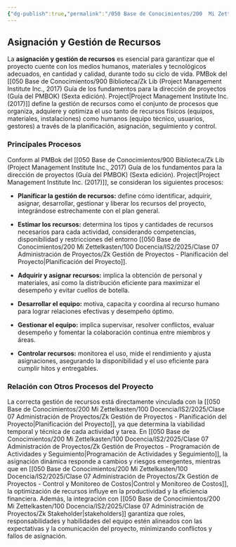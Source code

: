 ```yaml
---
{"dg-publish":true,"permalink":"/050 Base de Conocimientos/200  Mi Zettelkasten/100 Docencia/IS2/2025/Clase 07 Administración de Proyectos/Zk Gestión de Proyectos - Asignación y Gestión de Recursos/","tags":["#definir"]}
---
```


## Asignación y Gestión de Recursos

La **asignación y gestión de recursos** es esencial para garantizar que el proyecto cuente con los medios humanos, materiales y tecnológicos adecuados, en cantidad y calidad, durante todo su ciclo de vida. PMBok del [[050 Base de Conocimientos/900 Biblioteca/Zk Lib (Project Management Institute Inc., 2017) Guía de los fundamentos para la dirección de proyectos (Guía del PMBOK) (Sexta edición). Project\|Project Management Institute Inc. (2017)]] define la gestión de recursos como el conjunto de procesos que organiza, adquiere y optimiza el uso tanto de recursos físicos (equipos, materiales, instalaciones) como humanos (equipo técnico, usuarios, gestores) a través de la planificación, asignación, seguimiento y control.

### Principales Procesos

Conform al PMBok del [[050 Base de Conocimientos/900 Biblioteca/Zk Lib (Project Management Institute Inc., 2017) Guía de los fundamentos para la dirección de proyectos (Guía del PMBOK) (Sexta edición). Project\|Project Management Institute Inc. (2017)]], se consideran los siguientes procesos:

- **Planificar la gestión de recursos:** define cómo identificar, adquirir, asignar, desarrollar, gestionar y liberar los recursos del proyecto, integrándose estrechamente con el plan general.

- **Estimar los recursos:** determina los tipos y cantidades de recursos necesarios para cada actividad, considerando competencias, disponibilidad y restricciones del entorno [[050 Base de Conocimientos/200  Mi Zettelkasten/100 Docencia/IS2/2025/Clase 07 Administración de Proyectos/Zk Gestión de Proyectos - Planificación del Proyecto\|Planificación del Proyecto]].

- **Adquirir y asignar recursos:** implica la obtención de personal y materiales, así como la distribución eficiente para maximizar el desempeño y evitar cuellos de botella.

- **Desarrollar el equipo:** motiva, capacita y coordina al recurso humano para lograr relaciones efectivas y desempeño óptimo.

- **Gestionar el equipo:** implica supervisar, resolver conflictos, evaluar desempeño y fomentar la colaboración continua entre miembros y áreas.

- **Controlar recursos:** monitorea el uso, mide el rendimiento y ajusta asignaciones, asegurando la disponibilidad y el uso eficiente para cumplir hitos y entregables.

### Relación con Otros Procesos del Proyecto

La correcta gestión de recursos está directamente vinculada con la [[050 Base de Conocimientos/200  Mi Zettelkasten/100 Docencia/IS2/2025/Clase 07 Administración de Proyectos/Zk Gestión de Proyectos - Planificación del Proyecto\|Planificación del Proyecto]], ya que determina la viabilidad temporal y técnica de cada actividad y tarea. En [[050 Base de Conocimientos/200  Mi Zettelkasten/100 Docencia/IS2/2025/Clase 07 Administración de Proyectos/Zk Gestión de Proyectos - Programación de Actividades y Seguimiento\|Programación de Actividades y Seguimiento]], la asignación dinámica responde a cambios y riesgos emergentes, mientras que en [[050 Base de Conocimientos/200  Mi Zettelkasten/100 Docencia/IS2/2025/Clase 07 Administración de Proyectos/Zk Gestión de Proyectos - Control y Monitoreo de Costos\|Control y Monitoreo de Costos]], la optimización de recursos influye en la productividad y la eficiencia financiera. Además, la integración con [[050 Base de Conocimientos/200  Mi Zettelkasten/100 Docencia/IS2/2025/Clase 07 Administración de Proyectos/Zk Stakeholder\|stakeholders]] garantiza que roles, responsabilidades y habilidades del equipo estén alineados con las expectativas y la comunicación del proyecto, minimizando conflictos y fallos de asignación.
